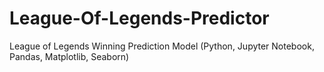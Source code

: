 # League-Of-Legends-Predictor
League of Legends Winning Prediction Model (Python, Jupyter Notebook, Pandas, Matplotlib, Seaborn)
